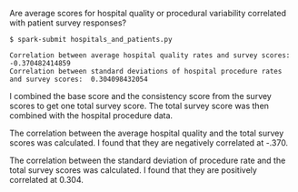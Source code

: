 Are average scores for hospital quality or procedural variability correlated with patient survey responses?

```
$ spark-submit hospitals_and_patients.py

Correlation between average hospital quality rates and survey scores:  -0.370482414859
Correlation between standard deviations of hospital procedure rates and survey scores:  0.304098432054
```

I combined the base score and the consistency score from the survey scores to get one total survey score. The total survey score was then combined with the hospital procedure data.

The correlation between the average hospital quality and the total survey scores was calculated. I found that they are negatively correlated at -.370. 

The correlation between the standard deviation of procedure rate and the total survey scores was calculated. I found that they are positively correlated at 0.304.